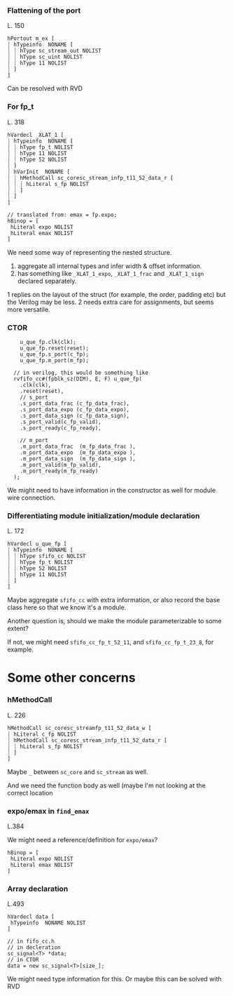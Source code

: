 ### Flattening of the port
L. 150
```
hPortout m_ex [
┊ hTypeinfo  NONAME [
┊ ┊ hType sc_stream_out NOLIST
┊ ┊ hType sc_uint NOLIST
┊ ┊ hType 11 NOLIST
┊ ]
]
```
Can be resolved with RVD

### For fp\_t
L. 318
```
hVardecl _XLAT_1 [
┊ hTypeinfo  NONAME [
┊ ┊ hType fp_t NOLIST
┊ ┊ hType 11 NOLIST
┊ ┊ hType 52 NOLIST
┊ ]
┊ hVarInit  NONAME [
┊ ┊ hMethodCall sc_coresc_stream_infp_t11_52_data_r [
┊ ┊ ┊ hLiteral s_fp NOLIST
┊ ┊ ]
┊ ]
]
```

```
// translated from: emax = fp.expo;
hBinop = [
 hLiteral expo NOLIST
 hLiteral emax NOLIST
]
```
We need some way of representing the nested structure.

1. aggregate all internal types and infer width & offset information.
2. has something like `_XLAT_1_expo`, `_XLAT_1_frac` and `_XLAT_1_sign` declared separately.

1 replies on the layout of the struct (for example, the order, padding etc) but the Verilog may be less.
2 needs extra care for assignments, but seems more versatile.

### CTOR
```
    u_que_fp.clk(clk);
    u_que_fp.reset(reset);
    u_que_fp.s_port(c_fp);
    u_que_fp.m_port(m_fp);

  // in verilog, this would be something like
  rvfifo_cc#(fpblk_sz(DIM), E, F) u_que_fp(
    .clk(clk),
    .reset(reset),
    // s_port
    .s_port_data_frac (c_fp_data_frac),
    .s_port_data_expo (c_fp_data_expo),
    .s_port_data_sign (c_fp_data_sign),
    .s_port_valid(c_fp_valid),
    .s_port_ready(c_fp_ready),

    // m_port
    .m_port_data_frac  (m_fp_data_frac ),
    .m_port_data_expo  (m_fp_data_expo ),
    .m_port_data_sign  (m_fp_data_sign ),
    .m_port_valid(m_fp_valid),
    .m_port_ready(m_fp_ready)
  );
```

We might need to have information in the constructor as well for module wire connection.

### Differentiating module initialization/module declaration
L. 172
```
hVardecl u_que_fp [
┊ hTypeinfo  NONAME [
┊ ┊ hType sfifo_cc NOLIST
┊ ┊ hType fp_t NOLIST
┊ ┊ hType 52 NOLIST
┊ ┊ hType 11 NOLIST
┊ ]
]
```

Maybe aggregate `sfifo_cc` with extra information, or also record the base class here
so that we know it's a module.

Another question is, should we make the module parameterizable to some extent?

If not, we might need `sfifo_cc_fp_t_52_11`, and `sfifo_cc_fp_t_23_8`, for example.


# Some other concerns

### hMethodCall
L. 226

```
hMethodCall sc_coresc_streamfp_t11_52_data_w [
┊ hLiteral c_fp NOLIST
┊ hMethodCall sc_coresc_stream_infp_t11_52_data_r [
┊ ┊ hLiteral s_fp NOLIST
┊ ]
]
```
Maybe `_` between `sc_core` and `sc_stream` as well.

And we need the function body as well (maybe I'm not looking at the correct location


### expo/emax in `find_emax`
L.384

We might need a reference/definition for `expo/emax`?
```
hBinop = [
 hLiteral expo NOLIST
 hLiteral emax NOLIST
]
```

### Array declaration
L.493
```
hVardecl data [
 hTypeinfo  NONAME NOLIST
]

// in fifo_cc.h
// in decleration
sc_signal<T> *data;
// in CTOR
data = new sc_signal<T>[size_];
```
We might need type information for this.
Or maybe this can be solved with RVD

